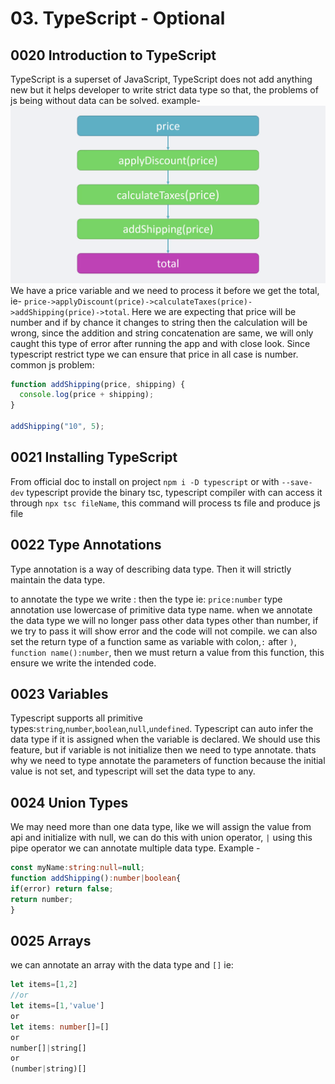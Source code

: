 # 03. TypeScript - Optional

## 0020 Introduction to TypeScript

TypeScript is a superset of JavaScript, TypeScript does not add anything new but it helps developer to write strict data type so that, the problems of js being without data can be solved. example-
![1](../images/0020%20Introduction%20to%20TypeScript.png)  
We have a price variable and we need to process it before we get the total, ie- `price->applyDiscount(price)->calculateTaxes(price)->addShipping(price)->total`. Here we are expecting that price will be number and if by chance it changes to string then the calculation will be wrong, since the addition and string concatenation are same, we will only caught this type of error after running the app and with close look. Since typescript restrict type we can ensure that price in all case is number.
common js problem:

```js
function addShipping(price, shipping) {
  console.log(price + shipping);
}

addShipping("10", 5);
```

## 0021 Installing TypeScript

From official doc
to install on project `npm i -D typescript` or with `--save-dev` typescript provide the binary tsc, typescript compiler with can access it through `npx tsc fileName`, this command will process ts file and produce js file

## 0022 Type Annotations

Type annotation is a way of describing data type. Then it will strictly maintain the data type.

to annotate the type we write : then the type ie: `price:number` type annotation use lowercase of primitive data type name.
when we annotate the data type we will no longer pass other data types other than number, if we try to pass it will show error and the code will not compile. we can also set the return type of a function same as variable with colon,`:` after `)`, `function name():number`, then we must return a value from this function, this ensure we write the intended code.

## 0023 Variables

Typescript supports all primitive types:`string`,`number`,`boolean`,`null`,`undefined`. Typescript can auto infer the data type if it is assigned when the variable is declared. We should use this feature, but if variable is not initialize then we need to type annotate. thats why we need to type annotate the parameters of function because the initial value is not set, and typescript will set the data type to any.

## 0024 Union Types

We may need more than one data type, like we will assign the value from api and initialize with null, we can do this with union operator, `|` using this pipe operator we can annotate multiple data type. Example -

```ts
const myName:string:null=null;
function addShipping():number|boolean{
if(error) return false;
return number;
}
```

## 0025 Arrays

we can annotate an array with the data type and `[]` ie:
```ts
let items=[1,2]
//or
let items=[1,'value']
or
let items: number[]=[]
or
number[]|string[]
or 
(number|string)[]

```
